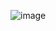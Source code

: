 ![image](https://github.com/Rahul-chaurasiya/Leetcode-Practice-Problem/assets/77222540/2e4866a9-3540-49a4-9a26-13e1c3d12b4c)
